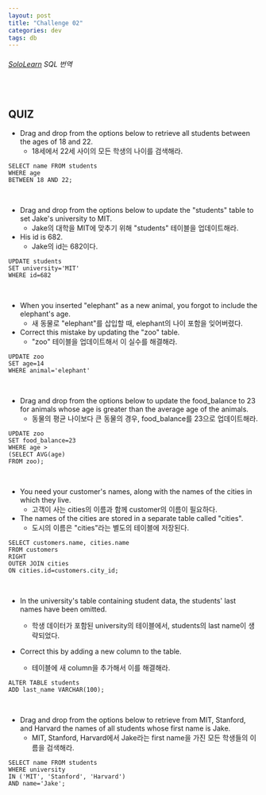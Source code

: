 ```yaml
---
layout: post
title: "Challenge 02"
categories: dev
tags: db
---
```


###### [SoloLearn](https://www.sololearn.com/) SQL 번역

<br>

## QUIZ

- Drag and drop from the options below to retrieve all students between the ages of 18 and 22.
  - 18세에서 22세 사이의 모든 학생의 나이를 검색해라.

```mysql
SELECT name FROM students
WHERE age
BETWEEN 18 AND 22;
```

<br>

- Drag and drop from the options below to update the "students" table to set Jake's university to MIT.
  - Jake의 대학을 MIT에 맞추기 위해 "students" 테이블을 업데이트해라.
- His id is 682.
  - Jake의 id는 682이다.

```mysql
UPDATE students
SET university='MIT'
WHERE id=682
```

<br>

- When you inserted "elephant" as a new animal, you forgot to include the elephant's age.
  - 새 동물로 "elephant"를 삽입할 때, elephant의 나이 포함을 잊어버렸다.
- Correct this mistake by updating the "zoo" table.
  - "zoo" 테이블을 업데이트해서 이 실수를 해결해라.

```mysql
UPDATE zoo
SET age=14
WHERE animal='elephant'
```

<br>

- Drag and drop from the options below to update the food_balance to 23 for animals whose age is greater than the average age of the animals.
  - 동물의 평균 나이보다 큰 동물의 경우, food_balance를 23으로 업데이트해라.

```mysql
UPDATE zoo
SET food_balance=23
WHERE age >
(SELECT AVG(age)
FROM zoo);
```

<br>

- You need your customer's names, along with the names of the cities in which they live.
  - 고객이 사는 cities의 이름과 함께 customer의 이름이 필요하다.
- The names of the cities are stored in a separate table called "cities".
  - 도시의 이름은 "cities"라는 별도의 테이블에 저장된다.

```mysql
SELECT customers.name, cities.name
FROM customers
RIGHT
OUTER JOIN cities
ON cities.id=customers.city_id;
```

<br>

- In the university's table containing student data, the students' last names have been omitted.
  - 학생 데이터가 포함된 university의 테이블에서, students의 last name이 생략되었다.

- Correct this by adding a new column to the table.
  - 테이블에 새 column을 추가해서 이를 해결해라.

```mysql
ALTER TABLE students
ADD last_name VARCHAR(100);
```

<br>

- Drag and drop from the options below to retrieve from MIT, Stanford, and Harvard the names of all students whose first name is Jake.
  - MIT, Stanford, Harvard에서 Jake라는 first name을 가진 모든 학생들의 이름을 검색해라.

```mysql
SELECT name FROM students
WHERE university
IN ('MIT', 'Stanford', 'Harvard')
AND name='Jake';
```

<br>